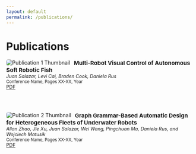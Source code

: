 ```yaml
---
layout: default
permalink: /publications/
---
```


<style>
/* Style for the publication list container */
.publication-list {
  list-style-type: none;
  padding: 0;
}

/* Style for each publication item */
.publication-item {
  margin-bottom: 20px;
  padding-bottom: 40px;
}

/* Style for publication title */
.publication-title {
  font-weight: bold;
  font-size: 1.2em;
}

/* Style for publication authors */
.publication-authors {
  font-style: italic;
}

/* Style for publication details */
.publication-details {
  font-size: 0.9em;
}

/* Style for publication abstract */
.publication-abstract {
  margin-top: 5px;
}

/* Style for publication link */
.publication-link {
  color: #007bff; /* Blue color for link */
  text-decoration: none;
}

.publication-link:hover {
  text-decoration: underline;
}

.publication-thumbnail {
  float: left; /* Float the thumbnail to the left */
  margin-right: 10px; /* Add some space between the thumbnail and the publication details */
}

/* Style for the publication thumbnail image */
.publication-thumbnail img {
  max-width: 200px; /* Limit the maximum width of the thumbnail image */
  height: auto; /* Maintain aspect ratio */
  border-radius: 5px; /* Add some border radius for a rounded appearance */
}
</style>

# Publications

<head>
  <meta charset="UTF-8">
  <meta name="viewport" content="width=device-width, initial-scale=1.0">
  <title>Academic Publication List</title>
  <link rel="stylesheet" href="styles.css"> <!-- Assuming the CSS file is named styles.css -->
</head>
<body>

<ul class="publication-list">
  <li class="publication-item">
    <div class="publication-thumbnail">
      <img src="https://juansala.github.io/media/Images/sofi_diagram.PNG" alt="Publication 1 Thumbnail">
    </div>
    <div class="publication-details">
      <div class="publication-title">Multi-Robot Visual Control of Autonomous Soft Robotic Fish</div>
      <div class="publication-authors">Juan Salazar, Levi Cai, Braden Cook, Daniela Rus</div>
      <div class="publication-details">Conference Name, Pages XX-XX, Year</div>
      <!-- <div class="publication-abstract">
      </div> -->
      <div class="publication-link">
        <a href="publication1.pdf" target="_blank">PDF</a> <!-- Link to the PDF file -->
      </div>
    </div>
  </li>
  
  <li class="publication-item">
    <div class="publication-thumbnail">
      <img src="https://juansala.github.io\media\Images\grammar_example.PNG" alt="Publication 2 Thumbnail">
    </div>
    <div class="publication-details">
      <div class="publication-title">Graph Grammar-Based Automatic Design for Heterogeneous Fleets of Underwater Robots</div>
      <div class="publication-authors">Allan Zhao, Jie Xu, Juan Salazar, Wei Wang, Pingchuan Ma, Daniela Rus, and Wojciech Matusik</div>
      <div class="publication-details">Conference Name, Pages XX-XX, Year</div>
      <!-- <div class="publication-abstract"> 
      </div> -->
      <div class="publication-link">
        <a href="publication2.pdf" target="_blank">PDF</a> <!-- Link to the PDF file -->
      </div>
    </div>
  </li>
</ul>

</body>